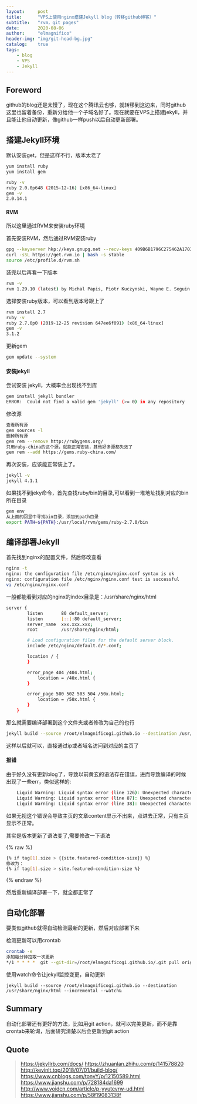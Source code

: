 ```yaml
---
layout:     post
title:      "VPS上使用nginx搭建Jekyll blog（转移github博客）"
subtitle:   "rvm，git pages"
date:       2020-08-06
author:     "elmagnifico"
header-img: "img/git-head-bg.jpg"
catalog:    true
tags:
    - blog
    - VPS
    - Jekyll
---
```


## Foreword

github的blog还是太慢了，现在这个腾讯云也够，就转移到这边来，同时github这里也留着备份，重新分给他一个子域名好了。现在就要在VPS上搭建jekyll，并且能让他自动更新，像github一样push以后自动更新部署。

## 搭建Jekyll环境

默认安装get，但是这样不行，版本太老了

```bash
yum install ruby
yum install gem

ruby -v
ruby 2.0.0p648 (2015-12-16) [x86_64-linux]
gem -v
2.0.14.1
```

#### RVM

所以这里通过RVM来安装ruby环境

首先安装RVM，然后通过RVM安装ruby

```bash
gpg --keyserver hkp://keys.gnupg.net --recv-keys 409B6B1796C275462A1703113804BB82D39DC0E3 7D2BAF1CF37B13E2069D6956105BD0E739499BDB
curl -sSL https://get.rvm.io | bash -s stable
source /etc/profile.d/rvm.sh
```

装完以后再看一下版本

```bash
rvm -v
rvm 1.29.10 (latest) by Michal Papis, Piotr Kuczynski, Wayne E. Seguin [https://rvm.io]
```

选择安装ruby版本，可以看到版本号跟上了

```bash
rvm install 2.7
ruby -v
ruby 2.7.0p0 (2019-12-25 revision 647ee6f091) [x86_64-linux]
gem -v
3.1.2
```

更新gem

```bash
gem update --system
```

#### 安装jekyll

尝试安装 jekyll，大概率会出现找不到库

```bash
gem install jekyll bundler
ERROR:  Could not find a valid gem 'jekyll' (>= 0) in any repository
```

修改源

```bash
查看所有源
gem sources -l
删掉所有源
gem rem --remove http://rubygems.org/
只用ruby-china的这个源，就能正常安装，其他好多源都失效了
gem rem --add https://gems.ruby-china.com/
```

再次安装，应该能正常装上了。

```bash
jekyll -v
jekyll 4.1.1
```

如果找不到jeky命令，首先查找ruby/bin的目录,可以看到一堆地址找到对应的bin所在目录

```bash
gem env
从上面的回显中寻找bin目录，添加到path目录
export PATH=${PATH}:/usr/local/rvm/gems/ruby-2.7.0/bin
```

## 编译部署Jekyll

首先找到nginx的配置文件，然后修改查看

```bash
nginx -t
nginx: the configuration file /etc/nginx/nginx.conf syntax is ok
nginx: configuration file /etc/nginx/nginx.conf test is successful
vi /etc/nginx/nginx.conf
```

一般都能看到对应的nginx的index目录是：/usr/share/nginx/html

```bash
server {
        listen       80 default_server;
        listen       [::]:80 default_server;
        server_name  xxx.xxx.xxx;
        root         /usr/share/nginx/html;

        # Load configuration files for the default server block.
        include /etc/nginx/default.d/*.conf;

        location / {
        }

        error_page 404 /404.html;
            location = /40x.html {
        }

        error_page 500 502 503 504 /50x.html;
            location = /50x.html {
        }
    }

```

那么就需要编译部署到这个文件夹或者修改为自己的也行

```bash
jekyll build --source /root/elmagnificogi.github.io --destination /usr/share/nginx/html --incremental
```

这样以后就可以，直接通过ip或者域名访问到对应的主页了

#### 报错

由于好久没有更新blog了，导致以前黄玄的语法存在错误，进而导致编译的时候出现了一些err，类似这样的:

```bash
	Liquid Warning: Liquid syntax error (line 126): Unexpected character { in "tag[1].size > {{site.featured-condition-size}}" in /root/elmagnificogi.github.io/_layouts/post.html
    Liquid Warning: Liquid syntax error (line 87): Unexpected character { in "tag[1].size > {{site.featured-condition-size}}" in /root/elmagnificogi.github.io/_layouts/page.html
    Liquid Warning: Liquid syntax error (line 38): Unexpected character { in "tag[1].size > {{site.featured-condition-size}}" in /root/elmagnificogi.github.io/_layouts/page.html
```

如果无视这个错误会导致主页的文章content显示不出来，点进去正常，只有主页显示不正常。

其实是版本更新了语法变了,需要修改一下语法

{% raw %}
```bash
{% if tag[1].size > {{site.featured-condition-size}} %}
修改为：
{% if tag[1].size > site.featured-condition-size %}
```
{% endraw %}

然后重新编译部署一下，就全都正常了

## 自动化部署

要类似github就得自动检测最新的更新，然后对应部署下来

检测更新可以用crontab

```bash
crontab -e
添加每分钟拉取一次更新
*/1 * * * *  git --git-dir=/root/elmagnificogi.github.io/.git pull origin master> /dev/null
```

使用watch命令让jekyll监控变更，自动更新

```
jekyll build --source /root/elmagnificogi.github.io --destination /usr/share/nginx/html --incremental --watch&
```
## Summary

自动化部署还有更好的方法，比如用git action，就可以完美更新，而不是靠crontab来轮询，后面研究清楚以后会更新到git action

## Quote

> https://jekyllrb.com/docs/
> https://zhuanlan.zhihu.com/p/141578820
> http://kevinlt.top/2018/07/01/build-blog/
> https://www.cnblogs.com/tonyY/p/12150589.html
> https://www.jianshu.com/p/728184da1699
> http://www.voidcn.com/article/p-yyutevrw-ud.html
> https://www.jianshu.com/p/58f19083138f